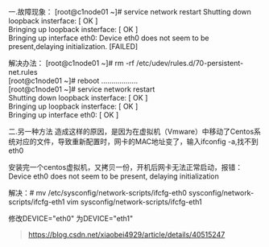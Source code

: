 一.故障现象：
[root@c1node01 ~]# service network restart
Shutting down loopback insterface:                                                       [   OK  ]  
Bringing up loopback insterface:                                                            [   OK  ]  
Bringing up interface eth0:  Device eth0 does not seem to be present,delaying initialization.                    [FAILED]  
 
解决办法：
[root@c1node01 ~]# rm -rf /etc/udev/rules.d/70-persistent-net.rules  
[root@c1node01 ~]# reboot ………………  
[root@c1node01 ~]# service network restart  
Shutting down loopback insterface:                                                         [   OK   ]  
Bringing up loopback insterface:                                                              [   OK   ]  
Bringing up interface eth0:                                                                     [   OK   ]  
 
二.另一种方法
造成这样的原因，是因为在虚拟机（Vmware）中移动了Centos系统对应的文件，导致重新配置时，网卡的MAC地址变了，输入ifconfig -a,找不到eth0  
 
安装完一个centos虚拟机，又拷贝一份，开机后网卡无法正常启动，报错：Device eth0 does not seem to be present,  delaying initialization

解决：# mv /etc/sysconfig/network-scripts/ifcfg-eth0 sysconfig/network-scripts/ifcfg-eth1
vim  sysconfig/network-scripts/ifcfg-eth1

修改DEVICE="eth0" 
为DEVICE="eth1"

>https://blog.csdn.net/xiaobei4929/article/details/40515247